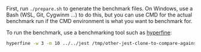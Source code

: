 First, run `./prepare.sh` to generate the benchmark files. On Windows, use a Bash (WSL, Git, Cygwinm ...) to do this, but you can use CMD for the actual benchmark run if the CMD environment is what you want to benchmark for.

To run the benchmark, use a benchmarking tool such as [hyperfine](https://github.com/sharkdp/hyperfine):

```sh
hyperfine -w 3 -m 10 ../../jest /tmp/other-jest-clone-to-compare-against/jest
```
